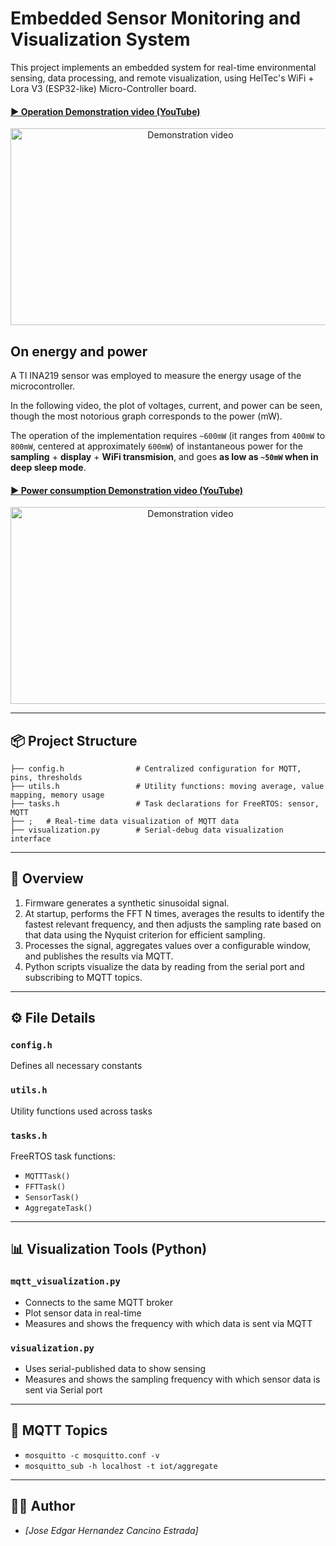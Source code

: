 # Embedded Sensor Monitoring and Visualization System

This project implements an embedded system for real-time environmental sensing, data processing, and remote visualization, using HelTec's WiFi + Lora V3 (ESP32-like) Micro-Controller board.

#### [▶ Operation Demonstration video (YouTube)](https://www.youtube.com/watch?v=XXU3Zl5cux4)

<p align="center">
  <a href="https://www.youtube.com/watch?v=XXU3Zl5cux4">
    <img src="https://img.youtube.com/vi/XXU3Zl5cux4/maxresdefault.jpg" 
         alt="Demonstration video" width="560" height="315"/>
  </a>
</p>

## On energy and power
A TI INA219 sensor was employed to measure the energy usage of the microcontroller.

In the following video, the plot of voltages, current, and power can be seen, though the most notorious graph corresponds to the power (mW). 

The operation of the implementation requires `~600mW` (it ranges from `400mW` to `800mW`, centered at approximately `600mW`) of instantaneous power for the **sampling** + **display** + **WiFi transmision**, and goes **as low as `~50mW` when in deep sleep mode**.

#### [▶ Power consumption Demonstration video (YouTube)](https://www.youtube.com/watch?v=D7BbXF6Wk3c)
<p align="center">
  <a href="https://www.youtube.com/watch?v=D7BbXF6Wk3c">
    <img src="https://img.youtube.com/vi/D7BbXF6Wk3c/maxresdefault.jpg" 
         alt="Demonstration video" width="560" height="315"/>
  </a>
</p>

---

## 📦 Project Structure

```
├── config.h                # Centralized configuration for MQTT, pins, thresholds
├── utils.h                 # Utility functions: moving average, value mapping, memory usage
├── tasks.h                 # Task declarations for FreeRTOS: sensor, MQTT
├── ;   # Real-time data visualization of MQTT data
├── visualization.py        # Serial-debug data visualization interface
```

---

## 🧠 Overview
1. Firmware generates a synthetic sinusoidal signal.
2. At startup, performs the FFT N times, averages the results to identify the fastest relevant frequency, and then adjusts the sampling rate based on that data using the Nyquist criterion for efficient sampling.
3. Processes the signal, aggregates values over a configurable window, and publishes the results via MQTT.
4. Python scripts visualize the data by reading from the serial port and subscribing to MQTT topics.

---

## ⚙️ File Details

### `config.h`
Defines all necessary constants
### `utils.h`
Utility functions used across tasks
### `tasks.h`
FreeRTOS task functions:
- `MQTTTask()`
- `FFTTask()`
- `SensorTask()`
- `AggregateTask()`

---

## 📊 Visualization Tools (Python)

### `mqtt_visualization.py`
- Connects to the same MQTT broker
- Plot sensor data in real-time
- Measures and shows the frequency with which data is sent via MQTT

### `visualization.py`
- Uses serial-published data to show sensing
- Measures and shows the sampling frequency with which sensor data is sent via Serial port


---

## 📡 MQTT Topics

- `mosquitto -c mosquitto.conf -v`
- `mosquitto_sub -h localhost -t iot/aggregate`

---

## 🧑‍💻 Author

- *[Jose Edgar Hernandez Cancino Estrada]*



